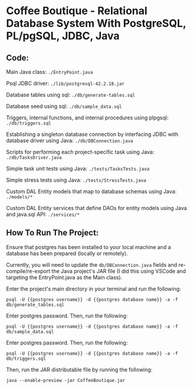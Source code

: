 # Coffee Boutique - Relational Database System With PostgreSQL, PL/pgSQL, JDBC, Java
## Code:

Main Java class: `./EntryPoint.java`

Psql JDBC driver: `./lib/postgresql-42.2.18.jar`

Database tables using sql: `./db/generate-tables.sql`

Database seed using sql: `./db/sample_data.sql`

Triggers, internal functions, and internal procedures using plpgsql: `./db/triggers.sql`

Establishing a singleton database connection by interfacing JDBC with database driver using Java: `./db/DBConnection.java`

Scripts for performing each project-specific task using Java: `./db/TasksDriver.java`

Simple task unit tests using Java: `./tests/TasksTests.java`

Simple stress tests using Java: `./tests/StressTests.java`

Custom DAL Entity models that map to database schemas using Java: `./models/*`

Custom DAL Entity services that define DAOs for entity models using Java and java.sql API: `./services/*`


## How To Run The Project:

Ensure that postgres has been installed to your local machine and a database has been prepared (locally or remotely).

Currently, you will need to update the `db/DBConnection.java` fields and re-compile/re-export the Java project's JAR file (I did this using VSCode and targeting the EntryPoint.java as the Main class).

Enter the project's main directory in your terminal and run the following:

`psql -U {{postgres username}} -d {{postgres database name}} -a -f db/generate_tables.sql`

Enter postgres password. Then, run the following:

`psql -U {{postgres username}} -d {{postgres database name}} -a -f db/sample_data.sql`

Enter postgres password. Then, run the following:

`psql -U {{postgres username}} -d {{postgres database name}} -a -f db/triggers.sql`

Then, run the JAR distributable file by running the following:

`java --enable-preview -jar CoffeeBoutique.jar`
